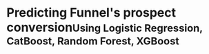 <h1>Predicting Funnel's prospect conversion<small>Using Logistic Regression, CatBoost, Random Forest, XGBoost</small></h1>
